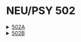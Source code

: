 # NEU/PSY 502

<details><summary><a href="content/502A/syllabus.md">502A</a></summary>
  <ul>
    <li><a href="content/502A/Lecture%201/intro.md">1 Introduction and History</a></li>
    <li><a href="content/502A/Lecture%202/intro.md">2 Perception and Constraint Satisfaction</a></li>
  </ul>
</details>
<details><summary><a href="content/502B/intro.html">502B</a></summary>
  <ul>
    <li><a href="content/502B/Computation/intro.md">Computational Modelling</a></li>
    <li><a href="content/502B/FMRI%20and%20MEG/intro.md">FMRI and MEG</a></li>
  </ul>
</details>
